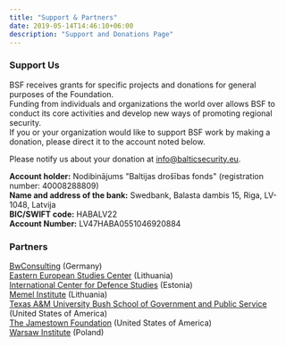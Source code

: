 ```yaml
---
title: "Support & Partners"
date: 2019-05-14T14:46:10+06:00
description: "Support and Donations Page"
---
```


### Support Us

BSF receives grants for specific projects and donations for general purposes of the Foundation. <br>
Funding from individuals and organizations the world over allows BSF to conduct its core activities and develop new ways of promoting regional security. <br>
If you or your organization would like to support BSF work by making a donation, please direct it to the account noted below. <br>

Please notify us about your donation at info@balticsecurity.eu. 

**Account holder:** Nodibinājums "Baltijas drošības fonds" (registration number: 40008288809) <br>
**Name and address of the bank:** Swedbank, Balasta dambis 15, Riga, LV-1048, Latvija <br>
**BIC/SWIFT code:** HABALV22 <br>
**Account Number:** LV47HABA0551046920884 <br>


### Partners

[BwConsulting](https://www.bwconsulting.de/) (Germany) <br>
[Eastern European Studies Center](http://www.eesc.lt/en/) (Lithuania) <br>
[International Center for Defence Studies](https://icds.ee/) (Estonia) <br>
[Memel Institute](http://www.memelinstitute.lt/) (Lithuania) <br>
[Texas A&M University Bush School of Government and Public Service](https://bush.tamu.edu/) (United States of America) <br>
[The Jamestown Foundation](https://jamestown.org/) (United States of America) <br>
[Warsaw Institute](https://warsawinstitute.org/) (Poland) <br>
